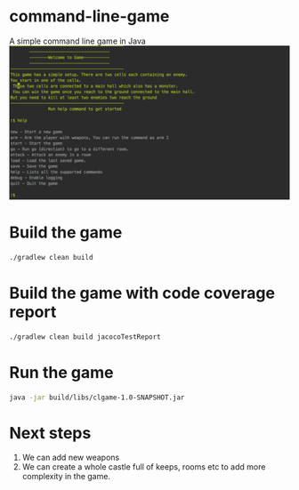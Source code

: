 # command-line-game
A simple command line game in Java
![Game](images/game.png)


# Build the game
```bash
./gradlew clean build
```

# Build the game with code coverage report
```bash
./gradlew clean build jacocoTestReport

```

# Run the game
```bash
java -jar build/libs/clgame-1.0-SNAPSHOT.jar 

```

# Next steps

1. We can add new weapons
2. We can create a whole castle full of keeps, rooms etc to add more complexity in the game.
